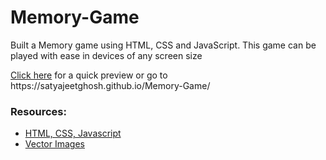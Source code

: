 <h1>Memory-Game</h1>
<p>Built a Memory game using HTML, CSS and JavaScript. This game can be played with ease in devices of any screen size</p>

<p><a href="https://satyajeetghosh.github.io/Memory-Game/" target="__blank">Click here</a> for a quick preview or go to https://satyajeetghosh.github.io/Memory-Game/</p>

<h3>Resources:</h3>
<ul>
<li><a href="https://www.w3schools.com/">HTML, CSS, Javascript</a></li>
<li><a href="https://www.freepik.com/vectors">Vector Images</a></li>
</ul>